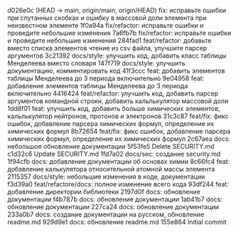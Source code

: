 d026e0c (HEAD -> main, origin/main, origin/HEAD) fix: исправьте ошибки при спутанных скобках и ошибку в массовой доли элемента при неизвестном элементе
1f0a94a fix/refactor: исправьте ошибки и проведите небольшие изменения
7a6fb7b fix/refactor: исправьте ошибки и проведите небольшие изменения
284fad1 feat/refactor: добавьте вместо списка элементов чтение из csv файла, улучшите парсер аргументов
3c21392 docs/style: улучшить код, добавить класс таблицы Менделеева вместо словаря
147f719 docs/style: улучшить документацию, комментировать код
41f3ccc feat: добавить элементов таблицы Менделеева до 3 периода включительно
9e04958 feat: добавление элементов таблицы Менделеева до 3 периода включительно
4416424 feat/refactor: улучшить код, добавить парсер аргументов командной строки, добавить кальлькулятор массовой доли
1dd8f01 feat: улучшить код, добавить больше химических элементов, кальлькулятор нейтронов, протонов и электронов
31c3c87 feat/fix: фикс ошибок, добавление парсера химических формул, определение их химических формул
8b72654 feat/fix: фикс ошибок, добавление парсера химических формул, определение их химических формул
2c67aea docs: небольшое обновление документации
5f53fe5 Delete SECURITY.md
c1d32c6 Update SECURITY.md
1fd7a02 docs/sec: создание security.md
1f94cfb docs: добавление документации об основах химии
8c66fc4 feat: добавление калькулятора относительной атомной массы элемента
2115357 docs/style: небольшие изменения в коде, документации
f3d39a0 feat/refactore/docs: полное изменение всего кода
93df244 feat: добавление директории библиотеки
2197d0f docs: обновление документации
f4b787b docs: обновление документации
1ab41b7 docs: обновление документации
227ca24 docs: обновление документации
233a0b7 docs: создание документации на русском, обновление readme.md
929d9e1 docs: обновление readme.md
155e864 Initial commit

